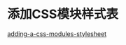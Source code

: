 # 添加CSS模块样式表



[adding-a-css-modules-stylesheet](https://facebook.github.io/create-react-app/docs/adding-a-css-modules-stylesheet)
